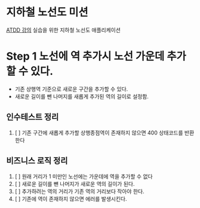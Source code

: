 # 지하철 노선도 미션
[ATDD 강의](https://edu.nextstep.camp/c/R89PYi5H) 실습을 위한 지하철 노선도 애플리케이션

# Step 1 노선에 역 추가시 노선 가운데 추가 할 수 있다.
- 기존 상행역 기준으로 새로운 구간을 추가할 수 있다. 
- 새로운 길이를 뺀 나머지를 새롭게 추가된 역의 길이로 설정함.

## 인수테스트 정리
1. [ ] 기존 구간에 새롭게 추가할 상행종점역이 존재하지 않으면 400 상태코드를 반환한다

## 비즈니스 로직 정리
1. [ ] 원래 거리가 1 미만인 노선에는 가운데에 역을 추가할 수 없다 
2. [ ] 새로운 길이를 뺸 나머지가 새로운 역의 길이가 된다. 
3. [ ] 추가하려는 역의 거리가 기존 역의 거리보다 작아야 한다.
4. [ ] 기존에 역이 존재하지 않으면 에러를 발생시킨다.
